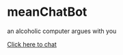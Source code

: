 meanChatBot
===========

an alcoholic computer argues with you

[Click here to chat](http://githubmaht.github.io/)
